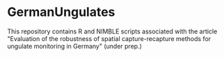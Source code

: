 # GermanUngulates

This repository contains R and NIMBLE scripts associated with the article "Evaluation of the robustness of spatial capture-recapture methods for ungulate monitoring in Germany" (under prep.)
